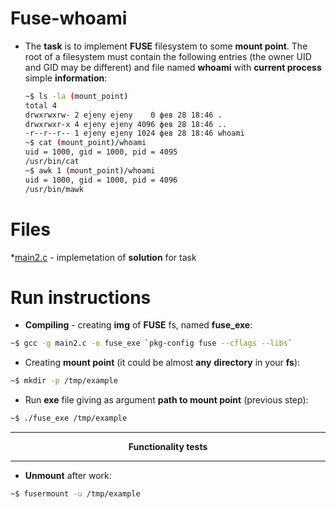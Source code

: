 # Fuse-whoami
* The **task** is to implement **FUSE** filesystem to some **mount point**. The root of a filesystem must contain the following entries (the owner UID and GID may be different) and file named **whoami** with **current process** simple **information**:
  ```sh
  ~$ ls -la (mount_point)
  total 4
  drwxrwxrw- 2 ejeny ejeny    0 фев 28 18:46 .
  drwxrwxr-x 4 ejeny ejeny 4096 фев 28 18:46 ..
  -r--r--r-- 1 ejeny ejeny 1024 фев 28 18:46 whoami
  ~$ cat (mount_point)/whoami
  uid = 1000, gid = 1000, pid = 4095
  /usr/bin/cat
  ~$ awk 1 (mount_point)/whoami
  uid = 1000, gid = 1000, pid = 4096
  /usr/bin/mawk
  ```
# Files

*[main2.c](https://github.com/EjenY-Poltavchiny/Filesystems-prac/blob/main/fuse-whoami/main2.c) - implemetation of **solution** for task

# Run instructions
   
* **Compiling** - creating **img** of **FUSE** fs, named **fuse_exe**:
```sh
~$ gcc -g main2.c -o fuse_exe `pkg-config fuse --cflags --libs`
```
* Creating **mount point** (it could be almost **any** **directory** in your **fs**):
```sh
~$ mkdir -p /tmp/example
```
* Run **exe** file giving as argument **path to mount point** (previous step):
```sh
~$ ./fuse_exe /tmp/example
```
----
$$\textbf{Functionality tests}$$

----
* **Unmount** after work:
```sh
~$ fusermount -u /tmp/example
```
